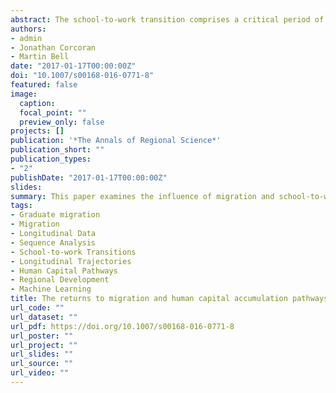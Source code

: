 ```yaml
---
abstract: The school-to-work transition comprises a critical period of human capital development for young people. As school-to-work pathways become increasingly diverse and complex, there is growing evidence that transitions during this period significantly influence individual career trajectories and long-term earning capacities. For non-metropolitan youth, this period of the life course often involves migration to urban centres in the search for better educational and employment opportunities. Drawing on longitudinal data, this paper examines the influence of migration and school-to-work pathways on entry-level wages for non-metropolitan youth in Australia. Our results highlight that migration from non-metropolitan communities to urban centres leads to higher entry-level wages, but these wage gains are not immediate, rather they are realised at a period 3 years post-migration. Individuals remaining in non-metropolitan communities were found to experience pathways that lead to lower wage returns. Furthermore, unobserved attributes, such as motivation and aspirations, were found to be a major factor explaining the higher wage returns achieved by non-metropolitan migrants. Findings have important consequences for policy in their potential to contribute to new evidenced-based policy designed to entice the return of young people to non-metropolitan communities and ameliorate the long-standing net loss of young population from regional areas.
authors:
- admin
- Jonathan Corcoran
- Martin Bell
date: "2017-01-17T00:00:00Z"
doi: "10.1007/s00168-016-0771-8"
featured: false
image:
  caption: 
  focal_point: ""
  preview_only: false
projects: []
publication: '*The Annals of Regional Science*'
publication_short: ""
publication_types:
- "2"
publishDate: "2017-01-17T00:00:00Z"
slides: 
summary: This paper examines the influence of migration and school-to-work pathways on entry-level wages for non-metropolitan youth in Australia.
tags:
- Graduate migration
- Migration
- Longitudinal Data
- Sequence Analysis
- School-to-work Transitions
- Longitudinal Trajectories
- Human Capital Pathways
- Regional Development
- Machine Learning
title: The returns to migration and human capital accumulation pathways. non-metropolitan youth in the school-to-work transition
url_code: ""
url_dataset: ""
url_pdf: https://doi.org/10.1007/s00168-016-0771-8
url_poster: ""
url_project: ""
url_slides: ""
url_source: ""
url_video: ""
---
```


